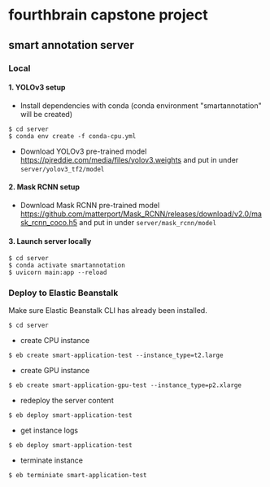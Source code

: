 # fourthbrain capstone project

## smart annotation server

### Local
#### 1. YOLOv3 setup
- Install dependencies with conda (conda environment "smartannotation" will be created)
```
$ cd server
$ conda env create -f conda-cpu.yml
```

- Download YOLOv3 pre-trained model
https://pjreddie.com/media/files/yolov3.weights
and put in under `server/yolov3_tf2/model`


#### 2. Mask RCNN setup
- Download Mask RCNN pre-trained model
https://github.com/matterport/Mask_RCNN/releases/download/v2.0/mask_rcnn_coco.h5
and put in under `server/mask_rcnn/model`

#### 3. Launch server locally
```
$ cd server
$ conda activate smartannotation
$ uvicorn main:app --reload
```

### Deploy to Elastic Beanstalk

Make sure Elastic Beanstalk CLI has already been installed.

```
$ cd server
```

- create CPU instance
```
$ eb create smart-application-test --instance_type=t2.large
```

- create GPU instance
```
$ eb create smart-application-gpu-test --instance_type=p2.xlarge

```

- redeploy the server content
```
$ eb deploy smart-application-test
```

- get instance logs
```
$ eb deploy smart-application-test
```

- terminate instance
```
$ eb terminiate smart-application-test
```
